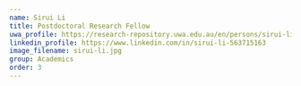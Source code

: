 ```yaml
---
name: Sirui Li
title: Postdoctoral Research Fellow
uwa_profile: https://research-repository.uwa.edu.au/en/persons/sirui-li
linkedin_profile: https://www.linkedin.com/in/sirui-li-563715163
image_filename: sirui-li.jpg
group: Academics
order: 3
---
```

